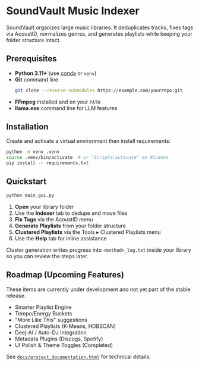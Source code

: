 # SoundVault Music Indexer

SoundVault organizes large music libraries. It deduplicates tracks, fixes tags via AcoustID, normalizes genres, and generates playlists while keeping your folder structure intact.

## Prerequisites

- **Python 3.11+** (use [conda](https://docs.conda.io/en/latest/miniconda.html) or `venv`)
- **Git** command line
  ```bash
  git clone --recurse-submodules https://example.com/yourrepo.git
  ```
- **FFmpeg** installed and on your `PATH`
- **llama.exe** command line for LLM features

## Installation

Create and activate a virtual environment then install requirements:

```bash
python -m venv .venv
source .venv/bin/activate  # or "Scripts\activate" on Windows
pip install -r requirements.txt
```

## Quickstart

```bash
python main_gui.py
```

1. **Open** your library folder
2. Use the **Indexer** tab to dedupe and move files
3. **Fix Tags** via the AcoustID menu
4. **Generate Playlists** from your folder structure
5. **Clustered Playlists** via the Tools ▸ Clustered Playlists menu
6. Use the **Help** tab for inline assistance

Cluster generation writes progress into `<method>_log.txt` inside your library so you can review the steps later.

## Roadmap (Upcoming Features)

These items are currently under development and not yet part of the stable release.

- Smarter Playlist Engine
- Tempo/Energy Buckets
- "More Like This" suggestions
- Clustered Playlists (K-Means, HDBSCAN)
- Deej-AI / Auto-DJ Integration
- Metadata Plugins (Discogs, Spotify)
- UI Polish & Theme Toggles (Completed)

See [`docs/project_documentation.html`](docs/project_documentation.html) for technical details.
